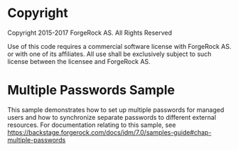 Copyright
=============
Copyright 2015-2017 ForgeRock AS. All Rights Reserved

Use of this code requires a commercial software license with ForgeRock AS.
or with one of its affiliates. All use shall be exclusively subject
to such license between the licensee and ForgeRock AS.

Multiple Passwords Sample
=========================

This sample demonstrates how to set up multiple passwords for managed users and how to synchronize
separate passwords to different external resources. For documentation relating to this sample, see
https://backstage.forgerock.com/docs/idm/7.0/samples-guide#chap-multiple-passwords
